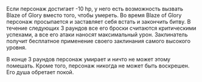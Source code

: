 Если персонаж достигает -10 hp, у него есть возможность вызвать Blaze of Glory вместо того, чтобы умереть. Во время Blaze of Glory персонаж просыпается и заставляет себя встать и закончить битву. В течение следующих 3 раундов все его броски считаются критическими успехами, а все его атаки наносят максимальный урон. Заклинатель получит бесплатное применение своего заклинания самого высокого уровня.

В конце 3 раундов персонаж умирает и ничто не может этому помешать. Кроме того, персонаж никогда не может быть воскрешен. Его душа обретает покой.